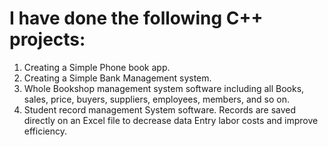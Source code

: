 # I have done the following C++ projects:
1. Creating a Simple Phone book app.
2. Creating a Simple Bank Management system.
3. Whole Bookshop management system software including all Books, sales, price, buyers, suppliers, employees, members, and so on.
4. Student record management System software. Records are saved directly on an Excel file to decrease data Entry labor costs and improve efficiency.
